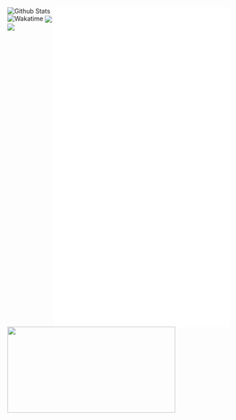 <img src="/github-metrics.svg" alt="Metrics" width="400" align="right">
<a href="https://discord.com/users/1133976190709940345">
  <img
    width="380"
    height="195"
    align="left"
    src="https://lanyard.cnrad.dev/api/1133976190709940345?bg=FFFFFF00&animated=true&idleMessage=Code%20is%20poetry;%20open%20source%20is%20the%20art%20of%20sharing%20it."
    />
</a>
</a>
<img src="https://github-readme-stats.vercel.app/api?username=horanmustaplot&show_icons=true&theme=transparent" alt="Github Stats" style="vertical-align:top" width="400">
<img src="https://github-readme-stats.vercel.app/api/wakatime?username=horanmustaplot&show_icons=true&theme=transparent" alt="Wakatime" style="vertical-align:top" width="400">

<a href="https://github.com/anuraghazra/github-readme-stats">
  <img height=200 align="center" src="https://github-readme-stats.vercel.app/api?username=horanmustaplot" />
</a>
<a href="https://github.com/anuraghazra/convoychat">
  <img height=200 align="center" src="https://github-readme-stats.vercel.app/api/top-langs?username=horanmustaplot&layout=compact&langs_count=8&card_width=320" />
</a>
